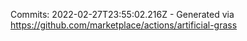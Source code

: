 Commits: 2022-02-27T23:55:02.216Z - Generated via https://github.com/marketplace/actions/artificial-grass
<br>
